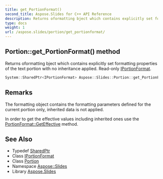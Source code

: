 ```yaml
---
title: get_PortionFormat()
second_title: Aspose.Slides for C++ API Reference
description: Returns oformatting bject which contains explicitly set formatting properties of the text portion with no inheritance applied. Read-only IPortionFormat.
type: docs
weight: 1
url: /aspose.slides/portion/get_portionformat/
---
```

## Portion::get_PortionFormat() method


Returns oformatting bject which contains explicitly set formatting properties of the text portion with no inheritance applied. Read-only [IPortionFormat](../../iportionformat/).

```cpp
System::SharedPtr<IPortionFormat> Aspose::Slides::Portion::get_PortionFormat() override
```

## Remarks


The formatting object contains the formatting parameters defined for the current portion only, inherited data is not applied.

In order to get the effective values including inherited ones use the [PortionFormat::GetEffective](../../portionformat/geteffective/) method.
## See Also

* Typedef [SharedPtr](../../../system/sharedptr/)
* Class [IPortionFormat](../../iportionformat/)
* Class [Portion](../)
* Namespace [Aspose::Slides](../../)
* Library [Aspose.Slides](../../../)